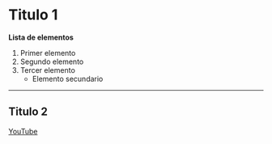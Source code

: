 # Titulo 1

**Lista de elementos**

1. Primer elemento
2. Segundo elemento
3. Tercer elemento
    * Elemento secundario
___

## Titulo 2

[YouTube](http://www.youtube.com)

